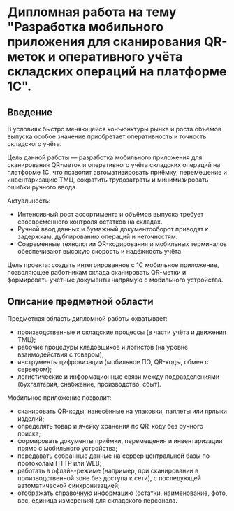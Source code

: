 # Дипломная работа на тему "Разработка мобильного приложения для сканирования QR-меток и оперативного учёта складских операций на платформе 1С".
## Введение
В условиях быстро меняющейся конъюнктуры рынка и роста объёмов выпуска особое значение приобретает оперативность и точность складского учёта. 

Цель данной работы — разработка мобильного приложения для сканирования QR-меток и оперативного учёта складских операций на платформе 1С, что позволит автоматизировать приёмку, перемещение и инвентаризацию ТМЦ, сократить трудозатраты и минимизировать ошибки ручного ввода.

Актуальность:
- Интенсивный рост ассортимента и объёмов выпуска требует своевременного контроля остатков на складах.
- Ручной ввод данных и бумажный документооборот приводят к задержкам, дублированию операций и неточностям.
- Современные технологии QR-кодирования и мобильных терминалов обеспечивают высокую скорость и надёжность учёта.

Цель проекта: создать интегрированное с 1С мобильное приложение, позволяющее работникам склада сканировать QR-метки и формировать учётные документы напрямую с мобильного устройства.

## Описание предметной области
Предметная область дипломной работы охватывает:
- производственные и складские процессы (в части учёта и движения ТМЦ);
- рабочие процедуры кладовщиков и логистов (на уровне взаимодействия с товаром);
- инструменты цифровизации (мобильное ПО, QR-коды, обмен с сервером);
- логистические и информационные связи между подразделениями (бухгалтерия, снабжение, производство, сбыт).

Мобильное приложение позволит:
- сканировать QR-коды, нанесённые на упаковки, паллеты или ярлыки изделий;
- определять товар и ячейку хранения по QR-коду без ручного поиска;
- формировать документы приёмки, перемещения и инвентаризации прямо с мобильного устройства;
- передавать собранные данные на сервер центральной базы по протоколам HTTP или WEB;
- работать в офлайн-режиме (например, при сканировании в производственной зоне без доступа к сети), с последующей автоматической синхронизацией;
- отображать справочную информацию (остатки, наименование, фото, вес, единица измерения) для складского персонала.
